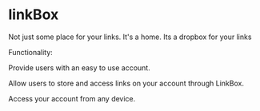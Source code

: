 # linkBox
Not just some place for your links. It's a home.
Its a dropbox for your links

Functionality:

Provide users with an easy to use account.

Allow users to store and access links on your account through LinkBox.

Access your account from any device.

